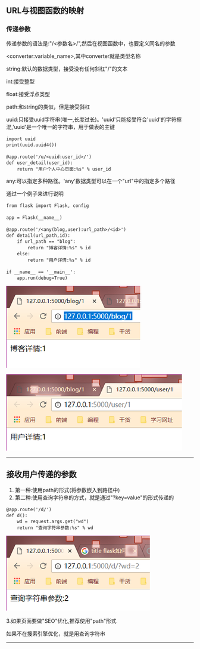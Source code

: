 ## URL与视图函数的映射

### 传递参数

传递参数的语法是:"/&lt;参数名&gt;/",然后在视图函数中，也要定义同名的参数

&lt;converter:variable\_name&gt;,其中converter就是类型名称

string:默认的数据类型，接受没有任何斜杠"\/"的文本

int:接受整型

float:接受浮点类型

path:和string的类似，但是接受斜杠

uuid:只接受uuid字符串\(唯一,长度过长\)。'uuid'只能接受符合'uuid'的字符擦混,'uuid'是一个唯一的字符串，用于做表的主键

```
import uuid
print(uuid.uuid4())

@app.route('/u/<uuid:user_id>/')
def user_detail(user_id):
    return "用户个人中心页面:%s" % user_id
```



any:可以指定多种路径。'any'数据类型可以在一个"url"中的指定多个路径

通过一个例子来进行说明

```
from flask import Flask, config

app = Flask(__name__)

@app.route('/<any(blog,user):url_path>/<id>')
def detail(url_path,id):
    if url_path == "blog":
        return "博客详情:%s" % id
    else:
        return "用户详情:%s" % id

if __name__ == '__main__':
    app.run(debug=True)
```

![](/assets/07博客.png)

![](/assets/07用户.png)

---

## 接收用户传递的参数

1. 第一种:使用path的形式\(将参数嵌入到路径中\)
2. 第二种:使用查询字符串的方式，就是通过"?key=value"的形式传递的

```
@app.route('/d/')
def d():
    wd = request.args.get("wd")
    return "查询字符串参数:%s" % wd
```

![](/assets/07接收用户参数.png)

3.如果页面要做"SEO"优化,推荐使用"path"形式

如果不在搜索引擎优化，就是用查询字符串

---





